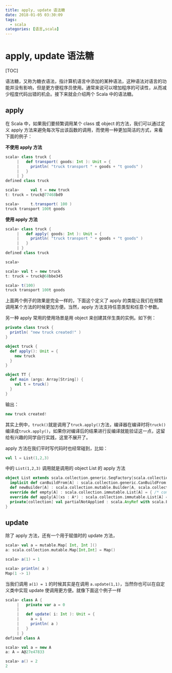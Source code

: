 ```yaml
---
title: apply, update 语法糖
date: 2018-01-05 03:30:09
tags: 
  - scala
categories: [语言,scala]
---
```


# apply, update 语法糖

[TOC]

语法糖，又称为糖衣语法，指计算机语言中添加的某种语法，这种语法对语言的功能并没有影响，但是更方便程序员使用。通常来说可以增加程序的可读性，从而减少程度代码出错的机会。接下来就会介绍两个 Scala 中的语法糖。

## apply

在 Scala 中，如果我们要频繁调用某个 class 或 object 的方法，我们可以通过定义 apply 方法来避免每次写出该函数的调用，而使用一种更加简洁的方式，来看下面的例子：

**不使用 apply 方法**

```scala
scala> class truck {
     |   def transport( goods: Int ): Unit = {
     |     println( "truck transport " + goods + "t goods" )
     |   }
     | }
defined class truck

scala>     val t = new truck
t: truck = truck@77468bd9

scala>     t.transport( 100 )
truck transport 100t goods

```

**使用 apply 方法**

```scala
scala> class truck {
     |   def apply( goods: Int ): Unit = {
     |     println( "truck transport " + goods + "t goods" )
     |   }
     | }
defined class truck

scala>

scala> val t = new truck
t: truck = truck@68bbe345

scala> t(100)
truck transport 100t goods

```

上面两个例子的效果是完全一样的，下面这个定义了 apply 的类能让我们在频繁调用某个方法的时候更加方便。当然，apply 方法支持任意类型和任意个参数。

另一种 apply 常用的使用场景是用 object 来创建其伴生类的实例。如下例：

```scala
private class truck {
  println( "new truck created!" )
}

object truck {
  def apply(): Unit = {
    new truck
  }
}

object TT {
  def main (args: Array[String]) {
    val t = truck()
  }
}

```

输出：

```scala
new truck created!
```

其实上例中，`truck()`就是调用了`truck.apply()`方法，编译器在编译时将`truck()`编译成`truck.apply()`，如果你对编译后的结果进行反编译就能验证这一点，这留给有兴趣的同学自行实践，这里不展开了。

apply 方法在我们平时写代码时也经常碰到，比如：

```scala
val l = List(1,2,3)
```

中的 `List(1,2,3)` 调用就是调用的 object List 的 apply 方法

```scala
object List extends scala.collection.generic.SeqFactory[scala.collection.immutable.List] with scala.Serializable {
  implicit def canBuildFrom[A] : scala.collection.generic.CanBuildFrom[List.Coll, A, scala.collection.immutable.List[A]] = { /* compiled code */ }
  def newBuilder[A] : scala.collection.mutable.Builder[A, scala.collection.immutable.List[A]] = { /* compiled code */ }
  override def empty[A] : scala.collection.immutable.List[A] = { /* compiled code */ }
  override def apply[A](xs : A*) : scala.collection.immutable.List[A] = { /* compiled code */ }
  private[collection] val partialNotApplied : scala.AnyRef with scala.Function1[scala.Any, scala.Any] = { /* compiled code */ }
}
```

## update

除了 apply 方法，还有一个用于赋值时的 update 方法，

```scala
scala> val a = mutable.Map[ Int, Int ]()
a: scala.collection.mutable.Map[Int,Int] = Map()

scala> a(1) = 1

scala> println( a )
Map(1 -> 1)
```

当我们调用 `a(1) = 1` 的时候其实是在调用 `a.update(1,1)`，当然你也可以在自定义类中实现 update 使调用更方便。就像下面这个例子一样

```scala
scala> class A {
     |   private var a = 0
     |
     |   def update( i: Int ): Unit = {
     |     a = i
     |     println( a )
     |   }
     | }
defined class A

scala> val a = new A
a: A = A@27e47833

scala> a() = 2
2
```